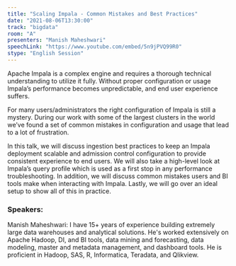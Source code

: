 ```yaml
---
title: "Scaling Impala - Common Mistakes and Best Practices"
date: "2021-08-06T13:30:00" 
track: "bigdata"
room: "A"
presenters: "Manish Maheshwari"
speechLink: "https://www.youtube.com/embed/5n9jPVQ99R0"
stype: "English Session"
---
```

Apache Impala is a complex engine and requires a thorough technical understanding to utilize it fully. Without proper configuration or usage Impala’s performance becomes unpredictable, and end user experience suffers.
 

 For many users/administrators the right configuration of Impala is still a mystery. During our work with some of the largest clusters in the world we’ve found a set of common mistakes in configuration and usage that lead to a lot of frustration.
 

 In this talk, we will discuss ingestion best practices to keep an Impala deployment scalable and admission control configuration to provide consistent experience to end users. We will also take a high-level look at Impala’s query profile which is used as a first stop in any performance troubleshooting. In addition, we will discuss common mistakes users and BI tools make when interacting with Impala. Lastly, we will go over an ideal setup to show all of this in practice.
 ### Speakers: 
 Manish Maheshwari: I have 15+ years of experience building extremely large data warehouses and analytical solutions. He's worked extensively on Apache Hadoop, DI, and BI tools, data mining and forecasting, data modeling, master and metadata management, and dashboard tools. He is proficient in Hadoop, SAS, R, Informatica, Teradata, and Qlikview.

